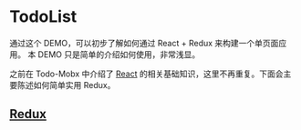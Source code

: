 # TodoList
通过这个 DEMO，可以初步了解如何通过 React + Redux 来构建一个单页面应用。
本 DEMO 只是简单的介绍如何使用，非常浅显。

之前在 Todo-Mobx 中介绍了 [React](https://github.com/Hunter-Gu/TodoList/tree/master/demos/todo-mobx#react) 的相关基础知识，这里不再重复。下面会主要陈述如何简单实用 Redux。

## [Redux](#redux)


